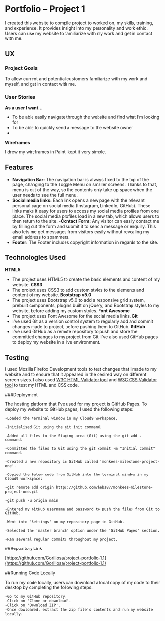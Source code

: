 # Portfolio – Project 1

I created this website to compile project to worked on, my skills, training, and experience. It provides insight into my personality and work ethic. 
Users can use my website to familiarize with my work and get in contact with me. 

## UX
### Project Goals

To allow current and potential customers familiarize with my work and myself, and get in contact with me. 

### User Stories

**As a user I want...**

-	To be able easily navigate through the website and find what I’m looking for
-	To be able to quickly send a message to the website owner
-	
**Wireframes**

I drew my wireframes in Paint, kept it very simple.

 ## Features
- **Navigation Bar:** The navigation bar is always fixed to the top of the page, changing to the Toggle Menu on smaller screens. Thanks to that, menu is out of the way, so the contents only take up space when the user needs to see the full menu. 
- **Social media links:** Each link opens a new page with the relevant personal page on social media (Instagram, LinkedIn, GitHub). These links make it easy for users to access my social media profiles from one place. The social media profiles load in a new tab, which allows users to then return to the site.
-**Contact Form:** Any visitor can easily contact me by filling out the form and submit it to send a message or enquiry. This also lets me get messages from visitors easily without revealing my email address to spammers.
- **Footer:** The Footer includes copyright information in regards to the site.

## Technologies Used
**HTML5**
-	The project uses HTML5 to create the basic elements and content of my website.
**CSS3**
-	The project uses CSS3 to add custom styles to the elements and content of my website.
**Bootstrap v5.0**
-	The project uses Bootstrap v5.0 to add a responsive grid system, prebuilt components, plugins built on jQuery, and Bootstrap styles to my website, before adding my custom styles.
**Font Awesome**
-	The project uses Font Awesome for the social media links.
**Git**
-	I've used Git as a version control system to regularly add and commit changes made to project, before pushing them to GitHub.
**GitHub**
-	I've used GitHub as a remote repository to push and store the committed changes to my project from Git. I've also used GitHub pages to deploy my website in a live environment.

## Testing 
I used Mozilla Firefox Development tools to test changes that I made to my website and to ensure that it appeared in the desired way on different screen sizes. 
I also used [W3C HTML Validator tool](https://validator.w3.org/) and [W3C CSS Validator tool](https://jigsaw.w3.org/css-validator/) to test my HTML and CSS code. 

###Deployment

The hosting platform that I've used for my project is GitHub Pages. To deploy my website to GitHub pages, I used the following steps:

    -Loaded the terminal window in my Cloud9 workspace.

    -Initialised Git using the git init command.

    -Added all files to the Staging area (Git) using the git add . command.

    -Committed the files to Git using the git commit -m "Initial commit" command.

    -Created a new repository in GitHub called 'monkees-milestone-project-one'.

    -Copied the below code from GitHub into the terminal window in my Cloud9 workspace:

    -git remote add origin https://github.com/hebs87/monkees-milestone-project-one.git

    -git push -u origin main

    -Entered my GitHub username and password to push the files from Git to GitHub.

    -Went into 'Settings' on my repository page in GitHub.

    -Selected the 'master branch' option under the 'GitHub Pages' section.

    -Ran several regular commits throughout my project.

##Repository Link

[https://github.com/Gorillosa/project-portfolio-1.1](https://github.com/Gorillosa/project-portfolio-1.1)

##Running Code Locally

To run my code locally, users can download a local copy of my code to their desktop by completing the following steps:

    -Go to my GitHub repository.
    -Click on 'Clone or download'.
    -Click on 'Download ZIP'.
    -Once dowloaded, extract the zip file's contents and run my website locally.


